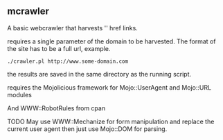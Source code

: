 ## mcrawler

A basic webcrawler that harvests '<a>' href links.

requires a single parameter of the domain to be harvested.
The format of the site has to be a full url, example.

```
./crawler.pl http://www.some-domain.com
```

the results are saved in the same directory as the running script.

requires the Mojolicious framework for 
Mojo::UserAgent and Mojo::URL modules

And WWW::RobotRules from cpan 

TODO
May use WWW::Mechanize for form manipulation and replace 
the current user agent then just use Mojo::DOM for parsing.


